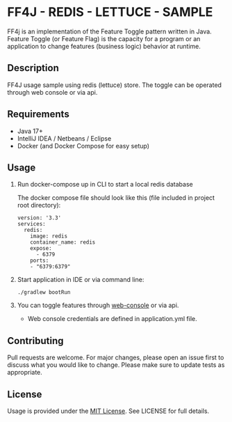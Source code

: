 # FF4J - REDIS - LETTUCE - SAMPLE

FF4j is an implementation of the Feature Toggle pattern written in Java. Feature Toggle (or Feature Flag) is the capacity for a program or an application to change features (business logic) behavior at runtime.

## Description

FF4J usage sample using redis (lettuce) store. The toggle can be operated through web console or via api.

## Requirements

- Java 17+
- IntelliJ IDEA / Netbeans / Eclipse
- Docker (and Docker Compose for easy setup)

## Usage

1) Run docker-compose up in CLI to start a local redis database

    The docker compose file should look like this (file included in project root directory):
    ```
    version: '3.3'
    services:
      redis:
        image: redis
        container_name: redis
        expose:
          - 6379
        ports:
        - "6379:6379" 
    ``` 

2) Start application in IDE or via command line:

    ```
    ./gradlew bootRun
    ```  

3) You can toggle features through [web-console](localhost:9080/ff4j-redis/ff4j-web-console/) or via api.
   * Web console credentials are defined in application.yml file.

## Contributing

Pull requests are welcome. For major changes, please open an issue first to discuss what you would like to change.  Please make sure to update tests as appropriate.

## License

Usage is provided under the [MIT License](https://mit-license.org/). See LICENSE for full details.
